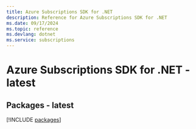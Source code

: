 ```yaml
---
title: Azure Subscriptions SDK for .NET
description: Reference for Azure Subscriptions SDK for .NET
ms.date: 09/17/2024
ms.topic: reference
ms.devlang: dotnet
ms.service: subscriptions
---
```

# Azure Subscriptions SDK for .NET - latest
## Packages - latest
[!INCLUDE [packages](subscriptions-index.md)]